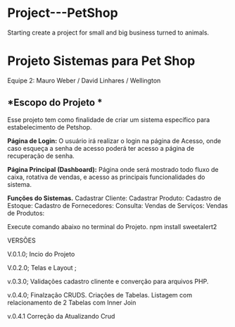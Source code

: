 # Project---PetShop
Starting create a project for small and big business turned to animals.


Projeto Sistemas para Pet Shop
=======================================
Equipe 2: Mauro Weber / David Linhares / Wellington

*Escopo do Projeto *
------------------------
Esse projeto tem como finalidade de criar um sistema específico para estabelecimento de Petshop.

**Página de Login:**
O usuário irá realizar o login na página de Acesso, onde caso
esqueça a senha de acesso poderá ter acesso a página de 
recuperação de senha.

**Página Principal (Dashboard):**
Página onde será mostrado todo fluxo de caixa, rotativa de vendas, e acesso as principais funcionalidades do sistema.

**Funções do Sistemas.**
Cadastrar Cliente:
Cadastrar Produto:
Cadastro de Estoque:
Cadastro de Fornecedores:
Consulta:
Vendas de Serviços:
Vendas de Produtos:

Execute comando abaixo no terminal do Projeto.
npm install sweetalert2

VERSÕES

V.0.1.0;
Incio do Projeto

V.0.2.0;
Telas e Layout ;

v.0.3.0;
Validações cadastro clinente e converção para arquivos PHP.

v.0.4.0;
Finalzação CRUDS.
Criações de Tabelas.
Listagem com relacionamento de 2 Tabelas com Inner Join

v.0.4.1
 Correção da Atualizando Crud 